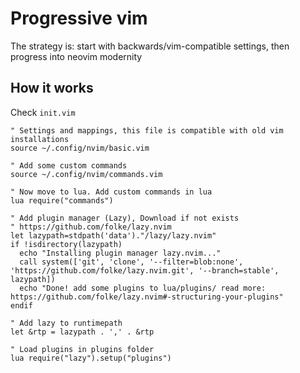 # Progressive vim

The strategy is: start with backwards/vim-compatible settings, then progress into neovim modernity

## How it works

Check `init.vim`

```vimscript
" Settings and mappings, this file is compatible with old vim installations
source ~/.config/nvim/basic.vim

" Add some custom commands
source ~/.config/nvim/commands.vim

" Now move to lua. Add custom commands in lua
lua require("commands")

" Add plugin manager (Lazy), Download if not exists
" https://github.com/folke/lazy.nvim
let lazypath=stdpath('data')."/lazy/lazy.nvim"
if !isdirectory(lazypath)
  echo "Installing plugin manager lazy.nvim..."
  call system(['git', 'clone', '--filter=blob:none', 'https://github.com/folke/lazy.nvim.git', '--branch=stable', lazypath])
  echo "Done! add some plugins to lua/plugins/ read more: https://github.com/folke/lazy.nvim#-structuring-your-plugins"
endif

" Add lazy to runtimepath
let &rtp = lazypath . ',' . &rtp

" Load plugins in plugins folder
lua require("lazy").setup("plugins")
```

